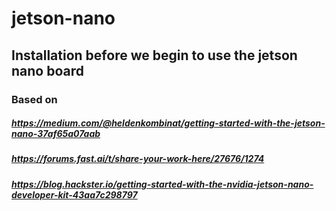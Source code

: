 # jetson-nano

## Installation before we begin to use the jetson nano board

### Based on


##### https://medium.com/@heldenkombinat/getting-started-with-the-jetson-nano-37af65a07aab

##### https://forums.fast.ai/t/share-your-work-here/27676/1274

##### https://blog.hackster.io/getting-started-with-the-nvidia-jetson-nano-developer-kit-43aa7c298797

 
